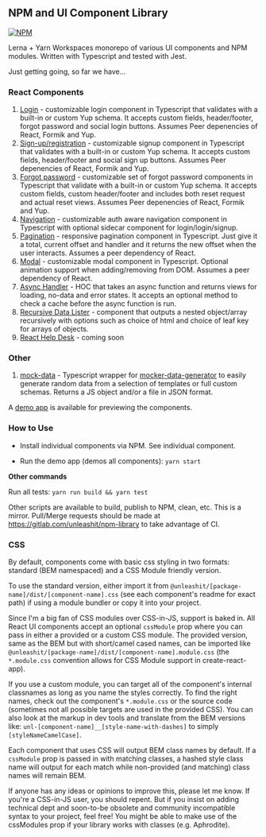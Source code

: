 ## NPM and UI Component Library

[![NPM](https://img.shields.io/npm/l/@unleashit/navigation.svg)](https://github.com/unleashit/npm-library/blob/master/LICENSE)

Lerna + Yarn Workspaces monorepo of various UI components and NPM modules. Written with Typescript and tested with Jest.

Just getting going, so far we have...

### React Components

1. [Login](https://github.com/unleashit/npm-library/tree/master/packages/login) - customizable login component in Typescript that validates with a built-in or custom Yup schema. It accepts custom fields, header/footer, forgot password and social login buttons. Assumes Peer depenencies of React, Formik and Yup.
2. [Sign-up/registration](https://github.com/unleashit/npm-library/tree/master/packages/signup) - customizable signup component in Typescript that validates with a built-in or custom Yup schema. It accepts custom fields, header/footer and social sign up buttons. Assumes Peer depenencies of React, Formik and Yup.
3. [Forgot password](https://github.com/unleashit/npm-library/tree/master/packages/forgotPassword) - customizable set of forgot password components in Typescript that validate with a built-in or custom Yup schema. It accepts custom fields, custom header/footer and includes both reset request and actual reset views. Assumes Peer depenencies of React, Formik and Yup.
4. [Navigation](https://github.com/unleashit/npm-library/tree/master/packages/navigation) - customizable auth aware navigation component in Typescript with optional sidecar component for login/login/signup.
5. [Pagination](https://github.com/unleashit/npm-library/tree/master/packages/pagination) - responsive pagination component in Typescript. Just give it a total, current offset and handler and it returns the new offset when the user interacts. Assumes a peer dependency of React.
6. [Modal](https://github.com/unleashit/npm-library/tree/master/packages/modal) - customizable modal component in Typescript. Optional animation support when adding/removing from DOM. Assumes a peer dependency of React.
7. [Async Handler](https://github.com/unleashit/npm-library/tree/master/packages/asyncHandler) - HOC that takes an async function and returns views for loading, no-data and error states. It accepts an optional method to check a cache before the async function is run.
8. [Recursive Data Lister](https://github.com/unleashit/npm-library/tree/master/packages/recursiveDataLister) - component that outputs a nested object/array recursively with options such as choice of html and choice of leaf key for arrays of objects.
9. [React Help Desk](https://github.com/unleashit/npm-library) - coming soon

### Other

1. [mock-data](https://github.com/unleashit/npm-library/tree/master/packages/mockData) - Typescript wrapper for [mocker-data-generator](https://github.com/danibram/mocker-data-generator) to easily generate random data from a selection of templates or full custom schemas. Returns a JS object and/or a file in JSON format.

A [demo app](https://github.com/unleashit/npm-library/tree/master/packages/demos) is available for previewing the components.

### How to Use

- Install individual components via NPM. See individual component.

- Run the demo app (demos all components): `yarn start`

**Other commands**

Run all tests: `yarn run build && yarn test`

Other scripts are available to build, publish to NPM, clean, etc. This is a mirror. Pull/Merge requests should be made at https://gitlab.com/unleashit/npm-library to take advantage of CI.

### CSS

By default, components come with basic css styling in two formats: standard (BEM namespaced) and a CSS Module friendly version.

To use the standard version, either import it from `@unleashit/[package-name]/dist/[component-name].css` (see each component's readme for exact path) if using a module bundler or copy it into your project.

Since I'm a big fan of CSS modules over CSS-in-JS, support is baked in. All React UI components accept an optional `cssModule` prop where you can pass in either a provided or a custom CSS module. The provided version, same as the BEM but with short/camel cased names, can be imported like `@unleashit/[package-name]/dist/[component-name].module.css` (the `*.module.css` convention allows for CSS Module support in create-react-app).

If you use a custom module, you can target all of the component's internal classnames as long as you name the styles correctly. To find the right names, check out the component's `*.module.css` or the source code (sometimes not all possible targets are used in the provided CSS). You can also look at the markup in dev tools and translate from the BEM versions like: `unl-[component-name]__[style-name-with-dashes]` to simply `[styleNameCamelCase]`.

Each component that uses CSS will output BEM class names by default. If a `cssModule` prop is passed in with matching classes, a hashed style class name will output for each match while non-provided (and matching) class names will remain BEM.

If anyone has any ideas or opinions to improve this, please let me know. If you're a CSS-in-JS user, you should repent. But if you insist on adding technical dept and soon-to-be obsolete and community incompatible syntax to your project, feel free! You might be able to make use of the cssModules prop if your library works with classes (e.g. Aphrodite).
